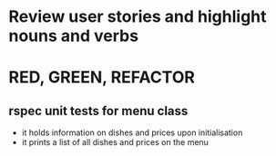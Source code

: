 # Review user stories and highlight nouns and verbs


# RED, GREEN, REFACTOR
## rspec unit tests for menu class
- it holds information on dishes and prices upon initialisation
- it prints a list of all dishes and prices on the menu
